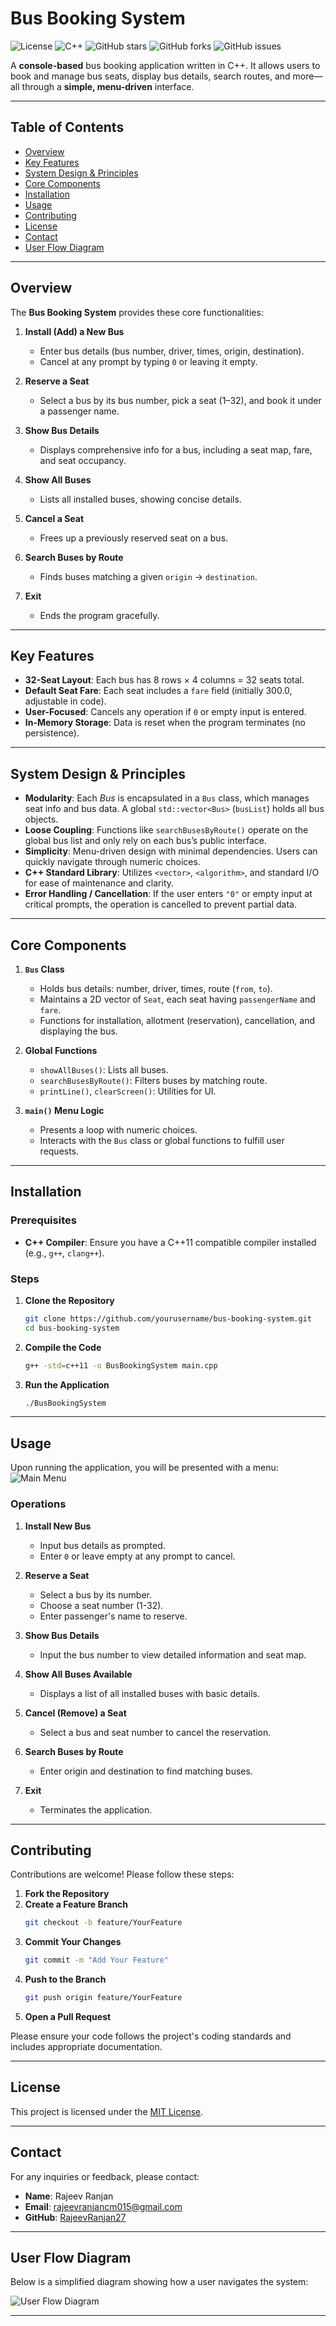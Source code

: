 # **Bus Booking System**

![License](https://img.shields.io/badge/license-MIT-blue.svg)
![C++](https://img.shields.io/badge/language-C++-blue.svg)
![GitHub stars](https://img.shields.io/github/stars/RajeevRanjan27/bus-booking-system)
![GitHub forks](https://img.shields.io/github/forks/RajeevRanjan27/bus-booking-system)
![GitHub issues](https://img.shields.io/github/issues/RajeevRanjan27/bus-booking-system)

A **console-based** bus booking application written in C++. It allows users to book and manage bus seats, display bus details, search routes, and more—all through a **simple, menu-driven** interface.

---

## Table of Contents

- [Overview](#overview)
- [Key Features](#key-features)
- [System Design & Principles](#system-design--principles)
- [Core Components](#core-components)
- [Installation](#installation)
- [Usage](#usage)
- [Contributing](#contributing)
- [License](#license)
- [Contact](#contact)
- [User Flow Diagram](#user-flow-diagram)

---

## Overview

The **Bus Booking System** provides these core functionalities:

1. **Install (Add) a New Bus**
   - Enter bus details (bus number, driver, times, origin, destination).
   - Cancel at any prompt by typing `0` or leaving it empty.

2. **Reserve a Seat**
   - Select a bus by its bus number, pick a seat (1–32), and book it under a passenger name.

3. **Show Bus Details**
   - Displays comprehensive info for a bus, including a seat map, fare, and seat occupancy.

4. **Show All Buses**
   - Lists all installed buses, showing concise details.

5. **Cancel a Seat**
   - Frees up a previously reserved seat on a bus.

6. **Search Buses by Route**
   - Finds buses matching a given `origin` → `destination`.

7. **Exit**
   - Ends the program gracefully.

---

## Key Features

- **32-Seat Layout**: Each bus has 8 rows × 4 columns = 32 seats total.
- **Default Seat Fare**: Each seat includes a `fare` field (initially 300.0, adjustable in code).
- **User-Focused**: Cancels any operation if `0` or empty input is entered.
- **In-Memory Storage**: Data is reset when the program terminates (no persistence).

---

## System Design & Principles

- **Modularity**: Each *Bus* is encapsulated in a `Bus` class, which manages seat info and bus data. A global `std::vector<Bus>` (`busList`) holds all bus objects.
- **Loose Coupling**: Functions like `searchBusesByRoute()` operate on the global bus list and only rely on each bus’s public interface.
- **Simplicity**: Menu-driven design with minimal dependencies. Users can quickly navigate through numeric choices.
- **C++ Standard Library**: Utilizes `<vector>`, `<algorithm>`, and standard I/O for ease of maintenance and clarity.
- **Error Handling / Cancellation**: If the user enters `"0"` or empty input at critical prompts, the operation is cancelled to prevent partial data.

---

## Core Components

1. **`Bus` Class**
   - Holds bus details: number, driver, times, route (`from`, `to`).
   - Maintains a 2D vector of `Seat`, each seat having `passengerName` and `fare`.
   - Functions for installation, allotment (reservation), cancellation, and displaying the bus.

2. **Global Functions**
   - `showAllBuses()`: Lists all buses.
   - `searchBusesByRoute()`: Filters buses by matching route.
   - `printLine()`, `clearScreen()`: Utilities for UI.

3. **`main()` Menu Logic**
   - Presents a loop with numeric choices.
   - Interacts with the `Bus` class or global functions to fulfill user requests.

---

## Installation

### Prerequisites

- **C++ Compiler**: Ensure you have a C++11 compatible compiler installed (e.g., `g++`, `clang++`).

### Steps

1. **Clone the Repository**
    ```bash
    git clone https://github.com/yourusername/bus-booking-system.git
    cd bus-booking-system
    ```

2. **Compile the Code**
    ```bash
    g++ -std=c++11 -o BusBookingSystem main.cpp
    ```

3. **Run the Application**
    ```bash
    ./BusBookingSystem
    ```

---

## Usage

Upon running the application, you will be presented with a menu:
![Main Menu](./assets/menu.png)


### Operations

1. **Install New Bus**
   - Input bus details as prompted.
   - Enter `0` or leave empty at any prompt to cancel.

2. **Reserve a Seat**
   - Select a bus by its number.
   - Choose a seat number (1-32).
   - Enter passenger's name to reserve.

3. **Show Bus Details**
   - Input the bus number to view detailed information and seat map.

4. **Show All Buses Available**
   - Displays a list of all installed buses with basic details.

5. **Cancel (Remove) a Seat**
   - Select a bus and seat number to cancel the reservation.

6. **Search Buses by Route**
   - Enter origin and destination to find matching buses.

7. **Exit**
   - Terminates the application.

---

## Contributing

Contributions are welcome! Please follow these steps:

1. **Fork the Repository**
2. **Create a Feature Branch**
    ```bash
    git checkout -b feature/YourFeature
    ```
3. **Commit Your Changes**
    ```bash
    git commit -m "Add Your Feature"
    ```
4. **Push to the Branch**
    ```bash
    git push origin feature/YourFeature
    ```
5. **Open a Pull Request**

Please ensure your code follows the project's coding standards and includes appropriate documentation.

---

## License

This project is licensed under the [MIT License](LICENSE).

---

## Contact

For any inquiries or feedback, please contact:

- **Name**: Rajeev Ranjan
- **Email**: rajeevranjancm015@gmail.com
- **GitHub**: [RajeevRanjan27](https://github.com/RajeevRanjan27)

---

## User Flow Diagram

Below is a simplified diagram showing how a user navigates the system:

![User Flow Diagram](./assets/user-flow-diagram.png)

---


